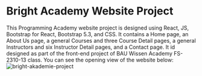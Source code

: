 # Bright Academy Website Project

This Programming Academy website project is designed using React, JS, Bootstrap for React, Bootstrap 5.3,  and CSS. It contains a Home page, an About Us page, a general Courses and three Course Detail pages, a general Instructors and six Instructor Detail pages, and a Contact page. It id designed as part of the front-end project of BAU Wissen Academy FS-2310-13 class. You can see the opening view of the website below:
![bright-akademie-project](https://github.com/duygu-dogan/duygu_dogan_bright_akademi_projesi/assets/136385140/0dea4c04-1868-482a-8a39-9da54f128470)
